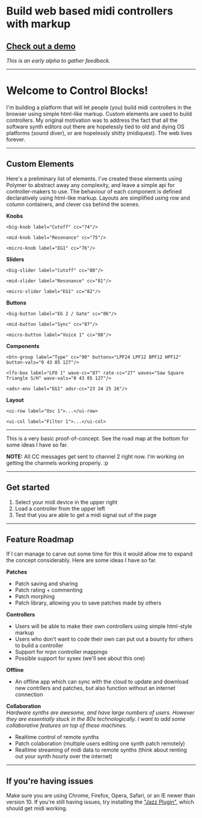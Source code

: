 # Build web based midi controllers with markup

## [Check out a demo](http://ctrlblx.tellmesomethingnice.com/)

*This is an early alpha to gather feedback.*

___

# Welcome to Control Blocks!  
I'm building a platform that will let people (you) build midi controllers in the browser using simple html-like markup. Custom elements are used to build controllers. My original motivation was to address the fact that all the software synth editors out there are hopelessly tied to old and dying OS platforms (sound diver), or are hopelessly shitty (midiquest). The web lives forever.

___

## Custom Elements
Here's a preliminary list of elements. I've created these elements using Polymer to abstract away any complexity, and leave a simple api for controller-makers to use. The behaviour of each component is defined declaratively using html-like markup. Layouts are simplified using row and column containers, and clever css behind the scenes. 

**Knobs**

```
<big-knob label="Cutoff" cc="74"/>

<mid-knob label="Resonance" cc="75"/>

<micro-knob label="EG1" cc="76"/>
```

**Sliders**

```
<big-slider label="Cutoff" cc="80"/>

<mid-slider label="Resonance" cc="81"/>

<micro-slider label="EG1" cc="82"/>
```

**Buttons**

```
<big-button label="EG 2 / Gate" cc="86"/>

<mid-button label="Sync" cc="87"/>

<micro-button label="Voice 1" cc="88"/>
```

**Components**

```
<btn-group label="Type" cc="90" buttons="LPF24 LPF12 BPF12 HPF12" button-vals="0 43 85 127"/>

<lfo-box label="LFO 1" wave-cc="87" rate-cc="27" waves="Saw Square Triangle S/H" wave-vals="0 43 85 127"/>

<adsr-env label="EG1" adsr-cc="23 24 25 26"/>
```

**Layout**

```
<ui-row label="Osc 1">...</ui-row>

<ui-col label="Filter 1">...</ui-col>
```

---

This is a very basic proof-of-concept. See the road map at the bottom for some ideas I have so far.  

**NOTE:** All CC messages get sent to channel 2 right now. I'm working on getting the channels working properly. :p

---

## Get started
1.  Select your midi device in the upper right
2.  Load a controller from the upper left
3.  Test that you are able to get a midi signal out of the page

---

## Feature Roadmap
If I can manage to carve out some time for this it would allow me to expand the concept considerably. Here are some ideas I have so far.

**Patches**

*   Patch saving and sharing
*   Patch rating + commenting
*   Patch morphing
*   Patch library, allowing you to save patches made by others

**Controllers**

*   Users will be able to make their own controllers using simple html-style markup
*   Users who don't want to code their own can put out a bounty for others to build a controller
*   Support for nrpn controller mappings
*   Possible support for sysex (we'll see about this one)

**Offline**

*   An offline app which can sync with the cloud to update and download new contrllers and patches, but also function without an internet connection

**Collaboration**  
_Hardware synths are awesome, and have large numbers of users. However they are essentially stuck in the 80s technologically. I want to add some collaborative features on top of these machines._

*   Realtime control of remote synths
*   Patch colaboration (multiple users editing one synth patch remotely)
*   Realtime streaming of midi data to remote synths (think about renting out your synth hourly over the internet)


---

## If you're having issues
Make sure you are using Chrome, Firefox, Opera, Safari, or an IE newer than version 10\. If you're still having issues, try installing the ["Jazz Plugin"](http://jazz-soft.net/download/Jazz-Plugin/), which should get midi working.